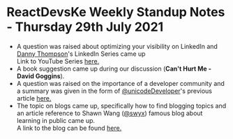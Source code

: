 # ReactDevsKe Weekly Standup Notes - Thursday 29th July 2021

- A question was raised about optimizing your visibility on LinkedIn and [Danny Thompson](https://twitter.com/DThompsonDev)'s LinkedIn Series came up <br/> Link to YouTube Series [here.](https://www.youtube.com/watch?v=SG5Sb5WTV_g&list=PL54X5yR8qizsMpvTCqUIEFMeEp-chvcxk)
- A book suggestion came up during our discussion (**Can't Hurt Me - David Goggins**).
- A question was raised on the importance of a developer community and a summary was given in the form of [@unicodeDeveloper](https://twitter.com/unicodeveloper)'s previous article [here.](https://dev.to/unicodeveloper/who-is-speaking-on-your-behalf-2c5e)
- The topic on blogs came up, specifically how to find blogging topics and an article reference to Shawn Wang ([@swyx](https://twitter.com/swyx)) famous blog about learning in public came up. <br/> A link to the blog can be found [here.](https://www.swyx.io/learn-in-public/)  
